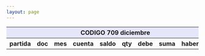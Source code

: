 ```yaml
--- 
layout: page
--- 
```


<table>
<thead> <th style='background-color: lavender' colspan='10'> CODIGO 709	diciembre </th></thead>
<tr><th> partida </th> <th> doc </th> <th> mes </th> <th>  cuenta  </th> <th> saldo  </th> <th>   qty </th> <th> debe </th><th> suma </th>  <th> haber </th> <th> suma </th>  </tr>
<tbody>
</tbody>
</table>
